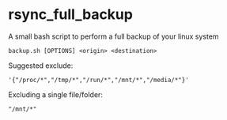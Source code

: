# rsync_full_backup
A small bash script to perform a full backup of your linux system

    backup.sh [OPTIONS] <origin> <destination>

Suggested exclude:

    '{"/proc/*","/tmp/*","/run/*","/mnt/*","/media/*"}'

Excluding a single file/folder:

    "/mnt/*"